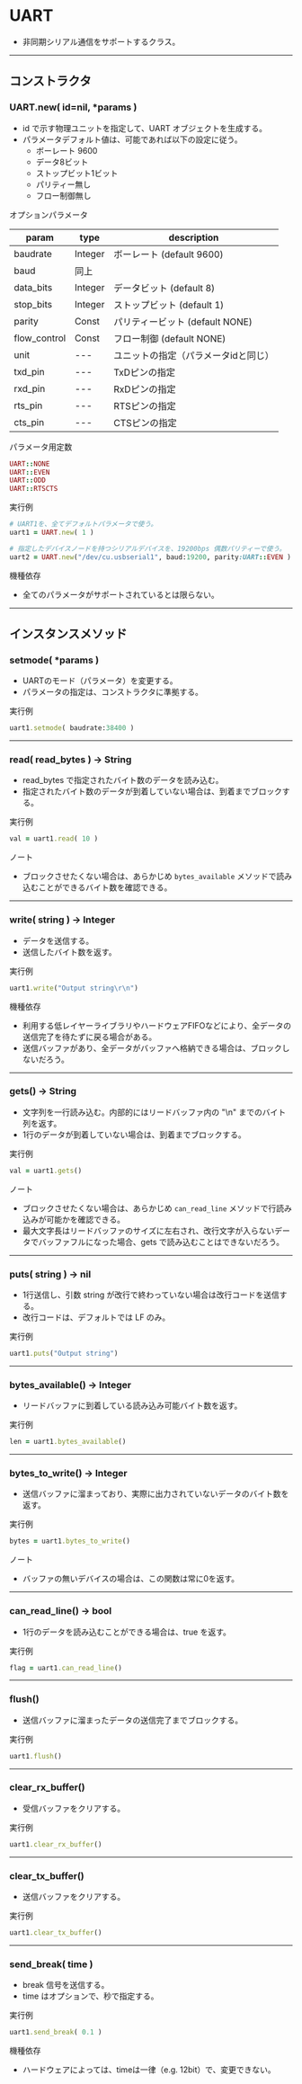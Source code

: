 # UART

- 非同期シリアル通信をサポートするクラス。

---

## コンストラクタ


### UART.new( id=nil, *params )

- id で示す物理ユニットを指定して、UART オブジェクトを生成する。
- パラメータデフォルト値は、可能であれば以下の設定に従う。
    - ボーレート 9600
    - データ8ビット
    - ストップビット1ビット
    - パリティー無し
    - フロー制御無し

オプションパラメータ

| param | type | description |
| --- | --- | --- |
| baudrate | Integer | ボーレート (default 9600) |
| baud | 同上 |  |
| data_bits | Integer | データビット (default 8) |
| stop_bits | Integer | ストップビット (default 1) |
| parity | Const | パリティービット (default NONE) |
| flow_control | Const | フロー制御 (default NONE) |
| unit | --- | ユニットの指定（パラメータidと同じ） |
| txd_pin | --- | TxDピンの指定 |
| rxd_pin | --- | RxDピンの指定 |
| rts_pin | --- | RTSピンの指定 |
| cts_pin | --- | CTSピンの指定 |

パラメータ用定数

```ruby
UART::NONE
UART::EVEN
UART::ODD
UART::RTSCTS
```

実行例

```ruby
# UART1を、全てデフォルトパラメータで使う。
uart1 = UART.new( 1 )

# 指定したデバイスノードを持つシリアルデバイスを、19200bps 偶数パリティーで使う。
uart2 = UART.new("/dev/cu.usbserial1", baud:19200, parity:UART::EVEN )
```

機種依存

- 全てのパラメータがサポートされているとは限らない。

---

## インスタンスメソッド


### setmode( *params )

- UARTのモード（パラメータ）を変更する。
- パラメータの指定は、コンストラクタに準拠する。

実行例

```ruby
uart1.setmode( baudrate:38400 )
```

---

### read( read_bytes ) -> String

- read_bytes で指定されたバイト数のデータを読み込む。
- 指定されたバイト数のデータが到着していない場合は、到着までブロックする。

実行例

```ruby
val = uart1.read( 10 )
```

ノート

- ブロックさせたくない場合は、あらかじめ `bytes_available` メソッドで読み込むことができるバイト数を確認できる。

---

### write( string ) -> Integer

- データを送信する。
- 送信したバイト数を返す。

実行例

```ruby
uart1.write("Output string\r\n")
```

機種依存

- 利用する低レイヤーライブラリやハードウェアFIFOなどにより、全データの送信完了を待たずに戻る場合がある。
- 送信バッファがあり、全データがバッファへ格納できる場合は、ブロックしないだろう。

---

### gets() -> String

- 文字列を一行読み込む。内部的にはリードバッファ内の "\n" までのバイト列を返す。
- 1行のデータが到着していない場合は、到着までブロックする。

実行例

```ruby
val = uart1.gets()
```

ノート

- ブロックさせたくない場合は、あらかじめ `can_read_line` メソッドで行読み込みが可能かを確認できる。
- 最大文字長はリードバッファのサイズに左右され、改行文字が入らないデータでバッファフルになった場合、gets で読み込むことはできないだろう。

---

### puts( string ) -> nil

- 1行送信し、引数 string が改行で終わっていない場合は改行コードを送信する。
- 改行コードは、デフォルトでは LF のみ。

実行例

```ruby
uart1.puts("Output string")
```

---

### bytes_available() -> Integer

- リードバッファに到着している読み込み可能バイト数を返す。

実行例

```ruby
len = uart1.bytes_available()
```

---

### bytes_to_write() -> Integer

- 送信バッファに溜まっており、実際に出力されていないデータのバイト数を返す。

実行例

```ruby
bytes = uart1.bytes_to_write()
```

ノート

- バッファの無いデバイスの場合は、この関数は常に0を返す。

---

### can_read_line() -> bool

- 1行のデータを読み込むことができる場合は、true を返す。

実行例

```ruby
flag = uart1.can_read_line()
```

---

### flush()

- 送信バッファに溜まったデータの送信完了までブロックする。

実行例

```ruby
uart1.flush()
```

---

### clear_rx_buffer()

- 受信バッファをクリアする。

実行例

```ruby
uart1.clear_rx_buffer()
```

---

### clear_tx_buffer()

- 送信バッファをクリアする。

実行例

```ruby
uart1.clear_tx_buffer()
```

---

### send_break( time )

- break 信号を送信する。
- time はオプションで、秒で指定する。

実行例

```ruby
uart1.send_break( 0.1 )
```

機種依存

- ハードウェアによっては、timeは一律（e.g. 12bit）で、変更できない。
